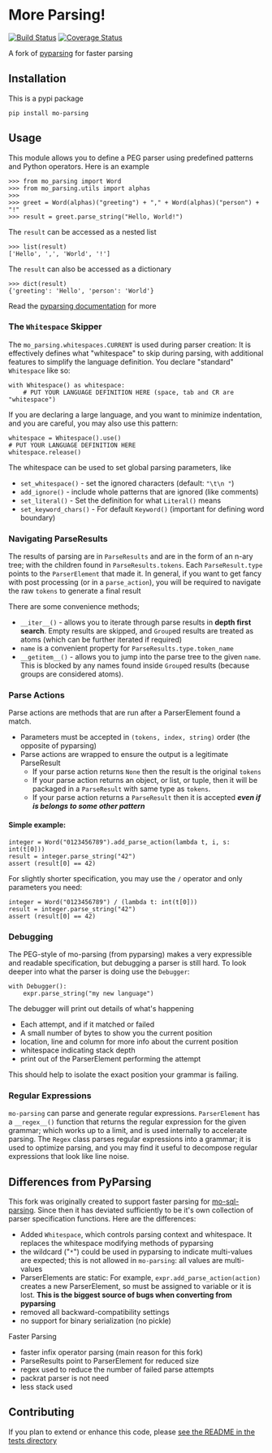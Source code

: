 # More Parsing!

[![Build Status](https://app.travis-ci.com/klahnakoski/mo-parsing.svg?branch=master)](https://travis-ci.com/github/klahnakoski/mo-parsing)
[![Coverage Status](https://coveralls.io/repos/github/klahnakoski/mo-parsing/badge.svg?branch=master)](https://coveralls.io/github/klahnakoski/mo-parsing?branch=master)

A fork of [pyparsing](https://github.com/pyparsing/pyparsing) for faster parsing


## Installation

This is a pypi package

    pip install mo-parsing
    
## Usage

This module allows you to define a PEG parser using predefined patterns and Python operators.  Here is an example 

```
>>> from mo_parsing import Word
>>> from mo_parsing.utils import alphas
>>>
>>> greet = Word(alphas)("greeting") + "," + Word(alphas)("person") + "!"
>>> result = greet.parse_string("Hello, World!")
```

The `result` can be accessed as a nested list

```
>>> list(result)
['Hello', ',', 'World', '!']
```

The `result` can also be accessed as a dictionary

```
>>> dict(result)
{'greeting': 'Hello', 'person': 'World'}
```

Read the [pyparsing documentation](https://github.com/pyparsing/pyparsing/#readme) for more

### The `Whitespace` Skipper

The `mo_parsing.whitespaces.CURRENT` is used during parser creation: It is effectively defines what "whitespace" to skip during parsing, with additional features to simplify the language definition.  You declare "standard" `Whitespace` like so:

    with Whitespace() as whitespace:
        # PUT YOUR LANGUAGE DEFINITION HERE (space, tab and CR are "whitespace")

If you are declaring a large language, and you want to minimize indentation, and you are careful, you may also use this pattern:

    whitespace = Whitespace().use()
    # PUT YOUR LANGUAGE DEFINITION HERE
    whitespace.release()

The whitespace can be used to set global parsing parameters, like

* `set_whitespace()` - set the ignored characters (default: `"\t\n "`)
* `add_ignore()` - include whole patterns that are ignored (like comments)
* `set_literal()` - Set the definition for what `Literal()` means
* `set_keyword_chars()` - For default `Keyword()` (important for defining word boundary)


### Navigating ParseResults

The results of parsing are in `ParseResults` and are in the form of an n-ary tree; with the children found in `ParseResults.tokens`.  Each `ParseResult.type` points to the `ParserElement` that made it.  In general, if you want to get fancy with post processing (or in a `parse_action`), you will be required to navigate the raw `tokens` to generate a final result

There are some convenience methods;  
* `__iter__()` - allows you to iterate through parse results in **depth first search**. Empty results are skipped, and `Group`ed results are treated as atoms (which can be further iterated if required) 
* `name` is a convenient property for `ParseResults.type.token_name`
* `__getitem__()` - allows you to jump into the parse tree to the given `name`. This is blocked by any names found inside `Group`ed results (because groups are considered atoms).      

### Parse Actions

Parse actions are methods that are run after a ParserElement found a match. 

* Parameters must be accepted in `(tokens, index, string)` order (the opposite of pyparsing)
* Parse actions are wrapped to ensure the output is a legitimate ParseResult
  * If your parse action returns `None` then the result is the original `tokens`
  * If your parse action returns an object, or list, or tuple, then it will be packaged in a `ParseResult` with same type as `tokens`.
  * If your parse action returns a `ParseResult` then it is accepted ***even if is belongs to some other pattern***
  
#### Simple example:

```
integer = Word("0123456789").add_parse_action(lambda t, i, s: int(t[0]))
result = integer.parse_string("42")
assert (result[0] == 42)
```

For slightly shorter specification, you may use the `/` operator and only parameters you need:

```
integer = Word("0123456789") / (lambda t: int(t[0]))
result = integer.parse_string("42")
assert (result[0] == 42)
```

### Debugging

The PEG-style of mo-parsing (from pyparsing) makes a very expressible and readable specification, but debugging a parser is still hard.  To look deeper into what the parser is doing use the `Debugger`:

```
with Debugger():
    expr.parse_string("my new language")
```

The debugger will print out details of what's happening

* Each attempt, and if it matched or failed
* A small number of bytes to show you the current position
* location, line and column for more info about the current position
* whitespace indicating stack depth
* print out of the ParserElement performing the attempt

This should help to isolate the exact position your grammar is failing. 

### Regular Expressions

`mo-parsing` can parse and generate regular expressions. `ParserElement` has a `__regex__()` function that returns the regular expression for the given grammar; which works up to a limit, and is used internally to accelerate parsing.  The `Regex` class parses regular expressions into a grammar; it is used to optimize parsing, and you may find it useful to decompose regular expressions that look like line noise.










## Differences from PyParsing

This fork was originally created to support faster parsing for [mo-sql-parsing](https://github.com/klahnakoski/moz-sql-parser).  Since then it has deviated sufficiently to be it's own collection of parser specification functions.  Here are the differences:

* Added `Whitespace`, which controls parsing context and whitespace.  It replaces the whitespace modifying methods of pyparsing
* the wildcard ("`*`") could be used in pyparsing to indicate multi-values are expected; this is not allowed in `mo-parsing`: all values are multi-values
* ParserElements are static: For example, `expr.add_parse_action(action)` creates a new ParserElement, so must be assigned to variable or it is lost. **This is the biggest source of bugs when converting from pyparsing**
* removed all backward-compatibility settings
* no support for binary serialization (no pickle)

Faster Parsing

* faster infix operator parsing (main reason for this fork)
* ParseResults point to ParserElement for reduced size
* regex used to reduce the number of failed parse attempts  
* packrat parser is not need
* less stack used 



## Contributing

If you plan to extend or enhance this code, please [see the README in the tests directory](https://github.com/klahnakoski/mo-parsing/blob/dev/tests/README.md)